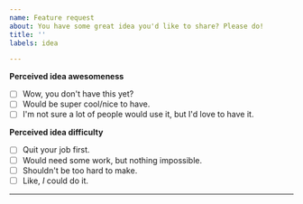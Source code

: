 ```yaml
---
name: Feature request
about: You have some great idea you'd like to share? Please do!
title: ''
labels: idea

---
```


<!--
  This template is made to facilitate communication between you and the developer(s)
  of this project, and to get a better picture of what you are expecting. You are free
  to ignore it, but are encouraged to complete it.
  
  Don't be afraid to propose your ideas. Every one of them is considered and you will 
  typically receive feedback asap.

  Checked checkbox should look like this: [x]
-->

**Perceived idea awesomeness**
- [ ] Wow, you don't have this yet?
- [ ] Would be super cool/nice to have.
- [ ] I'm not sure a lot of people would use it, but I'd love to have it.

**Perceived idea difficulty**
- [ ] Quit your job first.
- [ ] Would need some work, but nothing impossible.
- [ ] Shouldn't be too hard to make.
- [ ] Like, *I* could do it.

---

<!-- Write your idea or feature request here -->
